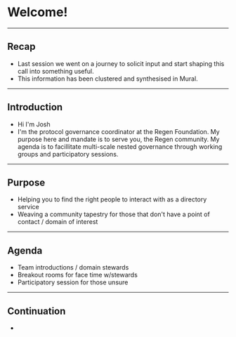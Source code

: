 # Welcome!
---

## Recap
- Last session we went on a journey to solicit input and start shaping this call into something useful.
- This information has been clustered and synthesised in Mural. 

--- 

## Introduction
- Hi I'm Josh
- I'm the protocol governance coordinator at the Regen Foundation. My purpose here and mandate is to serve you, the Regen community. My agenda is to facillitate multi-scale nested governance through working groups and participatory sessions. 

---

## Purpose
- Helping you to find the right people to interact with as a directory service
- Weaving a community tapestry for those that don't have a point of contact / domain of interest

---

## Agenda
- Team introductions / domain stewards
- Breakout rooms for face time w/stewards
- Participatory session for those unsure


---
## Continuation
- 